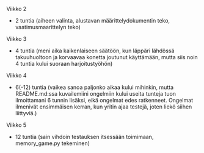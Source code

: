 Viikko 2
- 2 tuntia (aiheen valinta, alustavan määrittelydokumentin teko, vaatimusmaarittelyn teko)

Viikko 3
- 4 tuntia (meni aika kaikenlaiseen säätöön, kun läppäri lähdössä takuuhuoltoon ja korvaavaa konetta joutunut käyttämään, mutta siis noin 4 tuntia kului suoraan harjoitustyöhön)

Viikko 4
- 6(-12) tuntia (vaikea sanoa paljonko aikaa kului mihinkin, mutta README.md:ssa kuvailemiini ongelmiin kului useita tunteja tuon ilmoittamani 6 tunnin lisäksi, eikä ongelmat edes ratkenneet. Ongelmat ilmenivät ensimmäisen kerran, kun yritin ajaa testejä, joten liekö siihen liittyviä.)

Viikko 5
- 12 tuntia (sain vihdoin testauksen itsessään toimimaan, memory_game.py tekeminen)